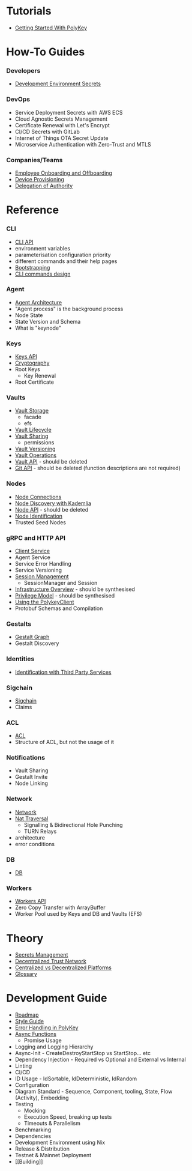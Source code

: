# Tutorials

* [Getting Started With PolyKey](https://github.com/MatrixAI/js-polykey/wiki/getting-started)

# How-To Guides

### Developers

* [Development Environment Secrets](Development-Environment-Secrets)

### DevOps

* Service Deployment Secrets with AWS ECS
* Cloud Agnostic Secrets Management
* Certificate Renewal with Let's Encrypt
* CI/CD Secrets with GitLab
* Internet of Things OTA Secret Update
* Microservice Authentication with Zero-Trust and MTLS

### Companies/Teams

* [Employee Onboarding and Offboarding](Employee-Onboarding-and-Offboarding)
* [Device Provisioning](Device-Provisioning)
* [Delegation of Authority](Delegation-of-Authority)

# Reference

### CLI

* [CLI API](CLI-API)
* environment variables
* parameterisation configuration priority
* different commands and their help pages
* [Bootstrapping](https://github.com/MatrixAI/js-polykey/wiki/bootstrapping)
* [CLI commands design](https://github.com/MatrixAI/js-polykey/wiki/CLI-commands-design-and-style)

### Agent

* [Agent Architecture](https://github.com/MatrixAI/js-polykey/wiki/agent-architecture)
* "Agent process" is the background process
* Node State
* State Version and Schema
* What is "keynode"

### Keys

* [Keys API](https://github.com/MatrixAI/js-polykey/wiki/key-api)
* [Cryptography](https://github.com/MatrixAI/js-polykey/wiki/cryptography)
* Root Keys
  - Key Renewal
* Root Certificate

### Vaults

* [Vault Storage](https://github.com/MatrixAI/js-polykey/wiki/vault-storage)
  - facade
  - efs
* [Vault Lifecycle](https://github.com/MatrixAI/js-polykey/wiki/vault-lifecycle)
* [Vault Sharing](https://github.com/MatrixAI/js-polykey/wiki/vault-sharing)
  - permissions
* [Vault Versioning](https://github.com/MatrixAI/js-polykey/wiki/Vault-Versioning)
* [Vault Operations](https://github.com/MatrixAI/js-polykey/wiki/Vault-Operations)
* [Vault API](https://github.com/MatrixAI/js-polykey/wiki/vault-api) - should be deleted
* [Git API](https://github.com/MatrixAI/js-polykey/wiki/git-api) - should be deleted (function descriptions are not required)

### Nodes

* [Node Connections](https://github.com/MatrixAI/js-polykey/wiki/Node-Connections)
* [Node Discovery with Kademlia](https://github.com/MatrixAI/js-polykey/wiki/Node-Discovery-with-Kademlia)
* [Node API](https://github.com/MatrixAI/js-polykey/wiki/node-api) - should be deleted
* [Node Identification](https://github.com/MatrixAI/js-polykey/wiki/node-identification)
* Trusted Seed Nodes

### gRPC and HTTP API

* [Client Service](https://github.com/MatrixAI/js-polykey/wiki/client-api)
* Agent Service
* Service Error Handling
* Service Versioning
* [Session Management](Session-Management)
  - SessionManager and Session
* [Infrastructure Overview](https://github.com/MatrixAI/js-polykey/wiki/infrastructure-overview) - should be synthesised
* [Privilege Model](https://github.com/MatrixAI/js-polykey/wiki/privilege-model) - should be synthesised
* [Using the PolykeyClient](Using-the-PolykeyClient)
* Protobuf Schemas and Compilation

### Gestalts

* [Gestalt Graph](https://github.com/MatrixAI/js-polykey/wiki/Gestalt-Graph)
* Gestalt Discovery

### Identities

* [Identification with Third Party Services](https://github.com/MatrixAI/js-polykey/wiki/identification-with-third-party-services)

### Sigchain

* [Sigchain](https://github.com/MatrixAI/js-polykey/wiki/Sigchain)
* Claims

### ACL

* [ACL](ACL)
* Structure of ACL, but not the usage of it

### Notifications

* Vault Sharing
* Gestalt Invite
* Node Linking

### Network

* [Network](https://github.com/MatrixAI/js-polykey/wiki/network)
* [Nat Traversal](https://github.com/MatrixAI/js-polykey/wiki/nat-traversal)
  - Signalling & Bidirectional Hole Punching
  - TURN Relays
* architecture
* error conditions

### DB

* [DB](DB)

### Workers

* [Workers API](https://github.com/MatrixAI/js-polykey/wiki/worker-api)
* Zero Copy Transfer with ArrayBuffer
* Worker Pool used by Keys and DB and Vaults (EFS)

# Theory

* [Secrets Management](Secrets-Management)
* [Decentralized Trust Network](Decentralized-Trust-Network)
* [Centralized vs Decentralized Platforms](Centralized-vs-Decentralized-Platforms)
* [Glossary](Glossary)

# Development Guide

* [Roadmap](Roadmap)
* [Style Guide](https://github.com/MatrixAI/js-polykey/wiki/style-guide)
* [Error Handling in PolyKey](https://github.com/MatrixAI/js-polykey/wiki/errors)
* [Async Functions](https://github.com/MatrixAI/js-polykey/wiki/async-functions)
  - Promise Usage
* Logging and Logging Hierarchy
* Async-Init - CreateDestroyStartStop vs StartStop... etc
* Dependency Injection - Required vs Optional and External vs Internal
* Linting
* CI/CD
* ID Usage - IdSortable, IdDeterministic, IdRandom
* Configuration
* Diagram Standard - Sequence, Component, tooling, State, Flow (Activity), Embedding
* Testing
  - Mocking
  - Execution Speed, breaking up tests
  - Timeouts & Parallelism
* Benchmarking
* Dependencies
* Development Environment using Nix
* Release & Distribution
* Testnet & Mainnet Deployment
* [[Building]]